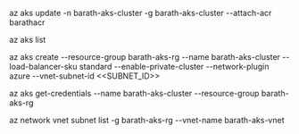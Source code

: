  az aks update -n barath-aks-cluster -g barath-aks-cluster --attach-acr barathacr
 
 az aks list 
 
az aks  create --resource-group barath-aks-rg --name barath-aks-cluster  --load-balancer-sku  standard --enable-private-cluster --network-plugin azure --vnet-subnet-id <<SUBNET_ID>>


az aks get-credentials --name barath-aks-cluster --resource-group barath-aks-rg 

az network vnet subnet list -g barath-aks-rg --vnet-name barath-aks-vnet
